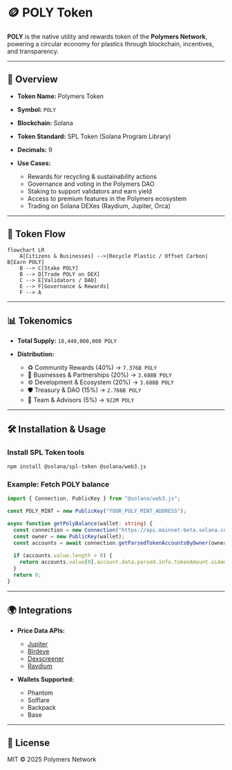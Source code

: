 # 🪙 POLY Token

**POLY** is the native utility and rewards token of the **Polymers Network**, powering a circular economy for plastics through blockchain, incentives, and transparency.

---

## 📌 Overview

* **Token Name:** Polymers Token
* **Symbol:** `POLY`
* **Blockchain:** Solana
* **Token Standard:** SPL Token (Solana Program Library)
* **Decimals:** 9
* **Use Cases:**

  * Rewards for recycling & sustainability actions
  * Governance and voting in the Polymers DAO
  * Staking to support validators and earn yield
  * Access to premium features in the Polymers ecosystem
  * Trading on Solana DEXes (Raydium, Jupiter, Orca)

---

## 🔄 Token Flow

```mermaid
flowchart LR
    A[Citizens & Businesses] -->|Recycle Plastic / Offset Carbon| B[Earn POLY]
    B --> C[Stake POLY]
    B --> D[Trade POLY on DEX]
    C --> E[Validators / DAO]
    E --> F[Governance & Rewards]
    F --> A
```

---

## 📊 Tokenomics

* **Total Supply:** `18,440,000,000 POLY`
* **Distribution:**

  * ♻️ Community Rewards (40%) → `7.376B POLY`
  * 🏢 Businesses & Partnerships (20%) → `3.688B POLY`
  * ⚙️ Development & Ecosystem (20%) → `3.688B POLY`
  * 🛡️ Treasury & DAO (15%) → `2.766B POLY`
  * 👥 Team & Advisors (5%) → `922M POLY`

---

## 🛠️ Installation & Usage

### Install SPL Token tools

```bash
npm install @solana/spl-token @solana/web3.js
```

### Example: Fetch POLY balance

```ts
import { Connection, PublicKey } from "@solana/web3.js";

const POLY_MINT = new PublicKey("YOUR_POLY_MINT_ADDRESS");

async function getPolyBalance(wallet: string) {
  const connection = new Connection("https://api.mainnet-beta.solana.com");
  const owner = new PublicKey(wallet);
  const accounts = await connection.getParsedTokenAccountsByOwner(owner, { mint: POLY_MINT });
  
  if (accounts.value.length > 0) {
    return accounts.value[0].account.data.parsed.info.tokenAmount.uiAmount;
  }
  return 0;
}
```

---

## 🌍 Integrations

* **Price Data APIs:**

  * [Jupiter](https://jup.ag/)
  * [Birdeye](https://birdeye.so/)
  * [Dexscreener](https://dexscreener.com/)
  * [Raydium](https://raydium.io/)

* **Wallets Supported:**

  * Phantom
  * Solflare
  * Backpack
  * Base

---

## 📜 License

MIT © 2025 Polymers Network
